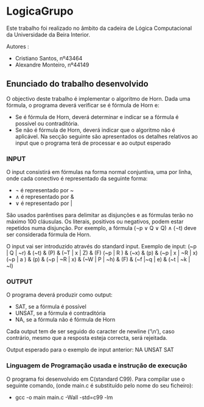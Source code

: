 # LogicaGrupo
Este trabalho foi realizado no âmbito da cadeira de Lógica Computacional da Universidade da Beira Interior.

Autores : 
- Cristiano Santos, nº43464
- Alexandre Monteiro, nº44149

## Enunciado do trabalho desenvolvido

O objectivo deste trabalho é implementar o algoritmo de Horn. Dada uma fórmula, o
programa deverá verificar se é fórmula de Horn e:
- Se é fórmula de Horn, deverá determinar e indicar se a fórmula é possível ou contraditória.
- Se não é fórmula de Horn, deverá indicar que o algoritmo não é aplicável.
Na secção seguinte são apresentados os detalhes relativos ao input que o programa terá de processar e ao output esperado

### INPUT

O input consistirá em fórmulas na forma normal conjuntiva, uma por linha, onde cada
conectivo é representado da seguinte forma:
- ¬ é representado por ~
- ∧ é representado por &
- ∨ é representado por |

São usados parêntises para delimitar as disjunções e as fórmulas terão no máximo 100 cláusulas.
Os literais, positivos ou negativos, podem estar repetidos numa disjunção. Por exemplo, a
fórmula (¬p ∨ Q ∨ Q) ∧ (¬t) deve ser considerada fórmula de Horn.

O input vai ser introduzido através do standard input. Exemplo de input:
(~p | Q | ~r) & (~t) & (P) & (~T | x | Z) & (F)
(~p | R ) & (~x) & (p) & (~p | x | ~R | x)
(~p | a ) & (p) & (~p | ~R | x) & (~W | P | ~h) & (F) & (~f |~q | e) & (~t |
~k | ~l)

### OUTPUT

O programa deverá produzir como output:
- SAT, se a fórmula é possível
- UNSAT, se a fórmula é contraditória
- NA, se a fórmula não é fórmula de Horn

Cada output tem de ser seguido do caracter de newline (‘\n’), caso contrário, mesmo que
a resposta esteja correcta, será rejeitada.

Output esperado para o exemplo de input anterior:
NA
UNSAT
SAT

### Linguagem de Programação usada e instrução de execução
O programa foi desenvolvido em C(standard C99).
Para compilar use o seguinte comando, (onde main.c é substituído pelo nome do seu ficheiro):
- gcc -o main main.c -Wall -std=c99 -lm